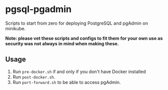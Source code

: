 # pgsql-pgadmin
Scripts to start from zero for deploying PostgreSQL and pgAdmin on minikube.

**Note: please vet these scripts and configs to fit them for your own use as security was not always in mind when making these.**

## Usage
1. Run `pre-docker.sh` if and only if you don't have Docker installed
2. Run `post-docker.sh`.
3. Run `port-forward.sh` to be able to access pgAdmin.
